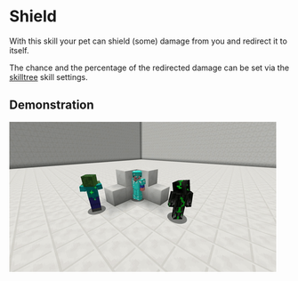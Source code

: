 # Shield

With this skill your pet can shield \(some\) damage from you and redirect it to itself.

The chance and the percentage of the redirected damage can be set via the [skilltree](../systems/skilltrees/) skill settings.

## Demonstration  

![](../.gitbook/assets/shield.gif)

